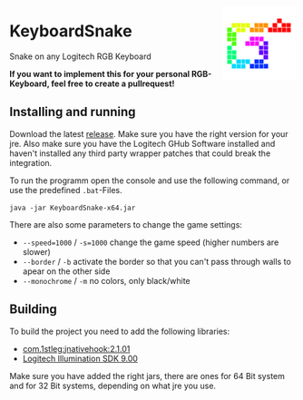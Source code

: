 <p><img align="right" width="128" height="128" src="icon.png"></p> 

#  KeyboardSnake
Snake on any Logitech RGB Keyboard

**If you want to implement this for your personal RGB-Keyboard, feel free to create a pullrequest!**

## Installing and running

Download the latest [release](https://github.com/joblo2213/KeyboardSnake/releases). Make sure you have the right version for your jre.
Also make sure you have the Logitech GHub Software installed and haven't installed any third party wrapper patches that could break the integration.

To run the programm open the console and use the following command, or use the predefined `.bat`-Files.
```
java -jar KeyboardSnake-x64.jar 
```

There are also some parameters to change the game settings:
 * `--speed=1000` / `-s=1000` change the game speed (higher numbers are slower)
 * `--border` / `-b` activate the border so that you can't pass through walls to apear on the other side
 * `--monochrome` / `-m` no colors, only black/white
 
## Building 
To build the project you need to add the following libraries:
 * [com.1stleg:jnativehook:2.1.01](https://github.com/kwhat/jnativehook)
 * [Logitech Illumination SDK 9.00](https://www.logitechg.com/de-de/innovation/developer-lab.html)
 
Make sure you have added the right jars, there are ones for 64 Bit system and for 32 Bit systems, depending on what jre you use.

